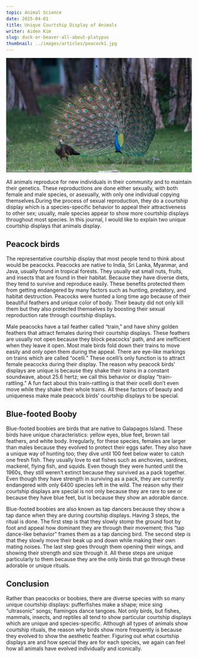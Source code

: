 ```yaml
---
topic: Animal Science
date: 2025-04-01
title: Unique Courtship Display of Animals
writer: Aiden Kim
slug: duck-or-beaver-all-about-platypus
thumbnail: ../images/articles/peacock1.jpg
---
```

![](../images/articles/peacock1.jpg)

All animals reproduce for new individuals in their community and to maintain their genetics. These reproductions are done either sexually, with both female and male species, or asexually, with only one individual copying themselves.During the process of sexual reproduction, they do a courtship display which is a species-specific behavior to appeal their attractiveness to other sex; usually, male species appear to show more courtship displays throughout most species. In this journal, I would like to explain two unique courtship displays that animals display.

## Peacock birds
The representative courtship display that most people tend to think about would be peacocks. Peacocks are native to India, Sri Lanka, Myanmar, and Java, usually found in tropical forests. They usually eat small nuts, fruits, and insects that are found in their habitat. Because they have diverse diets, they tend to survive and reproduce easily. These benefits protected them from getting endangered by many factors such as hunting, predatory, and habitat destruction. Peacocks were hunted a long time ago because of their beautiful feathers and unique color of body. Their beauty did not only kill them but they also protected themselves by boosting their sexual reproduction rate through courtship displays.

Male peacocks have a tail feather called “train,” and have shiny golden feathers that attract females during their courtship displays. These feathers are usually not open because they block peacocks’ path, and are inefficient when they leave it open. Most male birds fold down their trains to move easily and only open them during the appeal. There are eye-like markings on trains which are called “ocelli.” These ocelli’s only function is to attract female peacocks during their display. The reason why peacock birds’ displays are unique is because they shake their trains in a constant soundwave, about 25.6 hertz; we call this behavior or display  “train-rattling.” A fun fact about this train-rattling is that their ocelli don’t even move while they shake their whole trains. All these factors of beauty and uniqueness make male peacock birds’ courtship displays to be special.

## Blue-footed Booby
Blue-footed boobies are birds that are native to Galapagos Island. These birds have unique characteristics: yellow eyes, blue feet, brown tail feathers, and white body. Irregularly, for these species, females are larger than males because they evolved to protect their eggs safer. They also have a unique way of hunting too; they dive until 100 feet below water to catch one fresh fish. They usually love to eat fishes such as anchovies, sardines, mackerel, flying fish, and squids. Even though they were hunted until the 1960s, they still weren’t extinct because they survived as a pack together. Even though they have strength in surviving as a pack, they are currently endangered with only 6400 species left in the wild. The reason why their courtship displays are special is not only because they are rare to see or because they have blue feet, but is because they show an adorable dance.

Blue-footed boobies are also known as tap dancers because they show a tap dance when they are during courtship displays. Having 3 steps, the ritual is done. The first step is that they slowly stomp the ground foot by foot and appeal how dominant they are through their movement; this “tap dance-like behavior” frames them as a tap dancing bird. The second step is that they slowly move their beak up and down while making their own mating noises. The last step goes through them opening their wings, and showing their strength and size through it. All these steps are unique particularly to them because they are the only birds that go through these adorable or unique rituals.

## Conclusion
Rather than peacocks or boobies, there are diverse species with so many unique courtship displays: pufferfishes make a shape; mice sing “ultrasonic” songs; flamingos dance tangoes. Not only birds, but fishes, mammals, insects, and reptiles all tend to show particular courtship displays which are unique and species-specific. Although all types of animals show courtship rituals, the reason why birds show more frequently is because they evolved to show the aesthetic feather. Figuring out what courtship displays are and how special they are for each species, we again can feel how all animals have evolved individually and iconically.